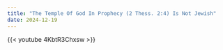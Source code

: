 ```yaml
---
title: "The Temple Of God In Prophecy (2 Thess. 2:4) Is Not Jewish"
date: 2024-12-19
---
```


{{< youtube 4KbtR3Chxsw >}}
